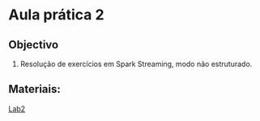 # Aula prática 2

## Objectivo

1. Resolução de exercícios em Spark Streaming, modo não estruturado.

## Materiais:

[Lab2](https://github.com/smduarte/ps2022/blob/main/lab2/ps2022_lab2.ipynb)
